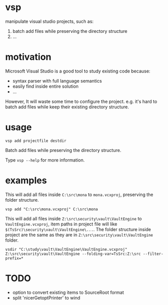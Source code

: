 # vsp
manipulate visual studio projects, such as:

1. batch add files while preserving the directory structure
2. ...

# motivation
Microsoft Visual Studio is a good tool to study existing code because:

* syntax parser with full language semantics
* easily find inside entire solution
* ...

However, It will waste some time to configure the project. e.g. it's hard to batch add files while keep their existing directory structure.

# usage
``` Batchfile
vsp add projectfile destdir
```
Batch add files while preserving the directory structure. 

Type `vsp --help` for more information.

# examples

This will add all files inside `C:\src\mona` to `mona.vcxproj`, preserving the folder structure.

``` Batchfile
vsp add "C:\src\mona.vcxproj" C:\src\mona
```

This will add all files inside `Z:\src\security\vault\VaultEngine` to `VaultEngine.vcxproj`, item paths in project file will like `$(TsSrc)\security\vault\VaultEngine\...`. The folder structure inside project are the same as they are in `Z:\src\security\vault\VaultEngine` folder.

``` Batchfile
vsdir "C:\study\vault\VaultEngine\VaultEngine.vcxproj" Z:\src\security\vault\VaultEngine --folding-var=TsSrc:Z:\src --filter-prefix=*
```

# TODO
* option to convert existing items to SourceRoot format
* split 'nicerGetoptPrinter' to wind

